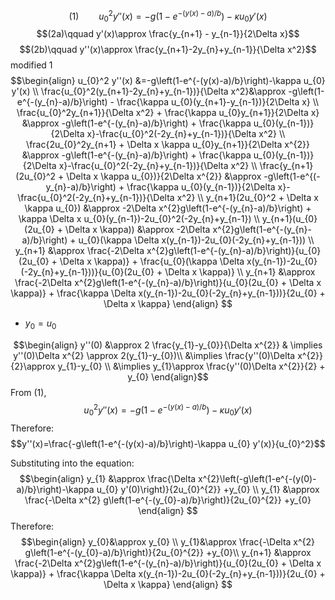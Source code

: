 
$$(1)\qquad u_{0}^2 y''(x)=-g\left(1-e^{-(y(x)-a)/b}\right)-\kappa u_{0} y'(x)$$
$$(2a)\qquad y'(x)\approx \frac{y_{n+1} - y_{n-1}}{2\Delta x}$$
$$(2b)\qquad y''(x)\approx \frac{y_{n+1}-2y_{n}+y_{n-1}}{\Delta x^2}$$
modified 1
$$\begin{align}
u_{0}^2 y''(x) &=-g\left(1-e^{-(y(x)-a)/b}\right)-\kappa u_{0} y'(x) \\
\frac{u_{0}^2(y_{n+1}-2y_{n}+y_{n-1})}{\Delta x^2}&\approx -g\left(1-e^{-(y_{n}-a)/b}\right) - \frac{\kappa u_{0}(y_{n+1}-y_{n-1})}{2\Delta x} \\
\frac{u_{0}^2y_{n+1}}{\Delta x^2} + \frac{\kappa u_{0}y_{n+1}}{2\Delta x} &\approx -g\left(1-e^{-(y_{n}-a)/b}\right) + \frac{\kappa u_{0}(y_{n-1})}{2\Delta x}-\frac{u_{0}^2(-2y_{n}+y_{n-1})}{\Delta x^2} \\
\frac{2u_{0}^2y_{n+1} + \Delta x \kappa u_{0}y_{n+1}}{2\Delta x^{2}} &\approx -g\left(1-e^{-(y_{n}-a)/b}\right) + \frac{\kappa u_{0}(y_{n-1})}{2\Delta x}-\frac{u_{0}^2(-2y_{n}+y_{n-1})}{\Delta x^2} \\
\frac{y_{n+1}(2u_{0}^2 + \Delta x \kappa u_{0})}{2\Delta x^{2}} &\approx -g\left(1-e^{(-y_{n}-a)/b}\right) + \frac{\kappa u_{0}(y_{n-1})}{2\Delta x}-\frac{u_{0}^2(-2y_{n}+y_{n-1})}{\Delta x^2} \\
y_{n+1}(2u_{0}^2 + \Delta x \kappa u_{0}) &\approx -2\Delta x^{2}g\left(1-e^{-(y_{n}-a)/b}\right) + \kappa \Delta x u_{0}(y_{n-1})-2u_{0}^2(-2y_{n}+y_{n-1}) \\
y_{n+1}(u_{0}(2u_{0} + \Delta x \kappa)) &\approx -2\Delta x^{2}g\left(1-e^{-(y_{n}-a)/b}\right) + u_{0}(\kappa \Delta x(y_{n-1})-2u_{0}(-2y_{n}+y_{n-1})) \\
y_{n+1} &\approx \frac{-2\Delta x^{2}g\left(1-e^{-(y_{n}-a)/b}\right)}{u_{0}(2u_{0} + \Delta x \kappa)} + \frac{u_{0}(\kappa \Delta x(y_{n-1})-2u_{0}(-2y_{n}+y_{n-1}))}{u_{0}(2u_{0} + \Delta x \kappa)} \\
y_{n+1} &\approx \frac{-2\Delta x^{2}g\left(1-e^{-(y_{n}-a)/b}\right)}{u_{0}(2u_{0} + \Delta x \kappa)} + \frac{\kappa \Delta x(y_{n-1})-2u_{0}(-2y_{n}+y_{n-1}))}{2u_{0} + \Delta x \kappa}
\end{align}
$$
- $y_{0} = u_{0}$

$$\begin{align}
y''(0) &\approx 2 \frac{y_{1}-y_{0}}{\Delta x^{2}} & \implies y''(0)\Delta x^{2} \approx 2(y_{1}-y_{0})\\
&\implies \frac{y''(0)\Delta x^{2}}{2}\approx y_{1}-y_{0} \\
&\implies y_{1}\approx \frac{y''(0)\Delta x^{2}}{2} + y_{0}
\end{align}$$
From (1),
$$u_{0}^2 y''(x)=-g\left(1-e^{-(y(x)-a)/b}\right)-\kappa u_{0} y'(x)$$
Therefore:
$$y''(x)=\frac{-g\left(1-e^{-(y(x)-a)/b}\right)-\kappa u_{0} y'(x)}{u_{0}^2}$$

Substituting into the equation:
$$\begin{align}
y_{1} &\approx \frac{\Delta x^{2}\left(-g\left(1-e^{-(y(0)-a)/b}\right)-\kappa u_{0} y'(0)\right)}{2u_{0}^{2}} +y_{0} \\
y_{1} &\approx \frac{-\Delta x^{2} g\left(1-e^{-(y_{0}-a)/b}\right)}{2u_{0}^{2}} +y_{0}
\end{align}
$$
Therefore:
$$\begin{align}
y_{0}&\approx y_{0} \\
y_{1}&\approx \frac{-\Delta x^{2} g\left(1-e^{-(y_{0}-a)/b}\right)}{2u_{0}^{2}} +y_{0}\\
y_{n+1} &\approx \frac{-2\Delta x^{2}g\left(1-e^{-(y_{n}-a)/b}\right)}{u_{0}(2u_{0} + \Delta x \kappa)} + \frac{\kappa \Delta x(y_{n-1})-2u_{0}(-2y_{n}+y_{n-1}))}{2u_{0} + \Delta x \kappa}
\end{align}
$$
